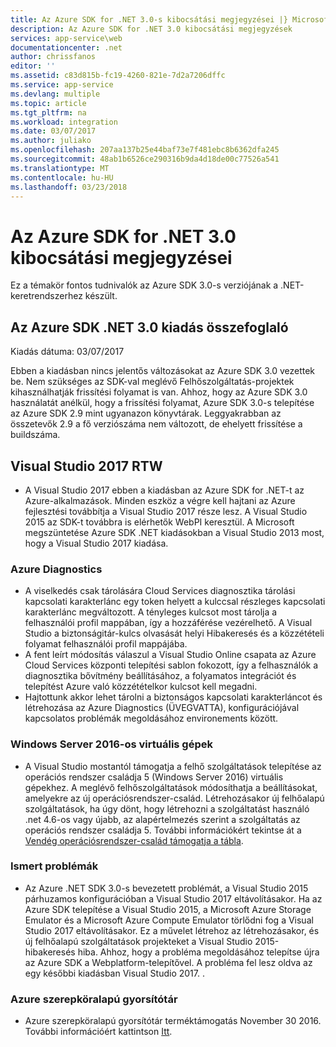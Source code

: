 ```yaml
---
title: Az Azure SDK for .NET 3.0-s kibocsátási megjegyzései |} Microsoft Docs
description: Az Azure SDK for .NET 3.0 kibocsátási megjegyzések
services: app-service\web
documentationcenter: .net
author: chrissfanos
editor: ''
ms.assetid: c83d815b-fc19-4260-821e-7d2a7206dffc
ms.service: app-service
ms.devlang: multiple
ms.topic: article
ms.tgt_pltfrm: na
ms.workload: integration
ms.date: 03/07/2017
ms.author: juliako
ms.openlocfilehash: 207aa137b25e44baf73e7f481ebc8b6362dfa245
ms.sourcegitcommit: 48ab1b6526ce290316b9da4d18de00c77526a541
ms.translationtype: MT
ms.contentlocale: hu-HU
ms.lasthandoff: 03/23/2018
---
```

# <a name="azure-sdk-for-net-30-release-notes"></a>Az Azure SDK for .NET 3.0 kibocsátási megjegyzései

Ez a témakör fontos tudnivalók az Azure SDK 3.0-s verziójának a .NET-keretrendszerhez készült.

## <a name="azure-sdk-for-net-30-release-summary"></a>Az Azure SDK .NET 3.0 kiadás összefoglaló

Kiadás dátuma: 03/07/2017
 
Ebben a kiadásban nincs jelentős változásokat az Azure SDK 3.0 vezettek be. Nem szükséges az SDK-val meglévő Felhőszolgáltatás-projektek kihasználhatják frissítési folyamat is van. Ahhoz, hogy az Azure SDK 3.0 használatát anélkül, hogy a frissítési folyamat, Azure SDK 3.0-s telepítése az Azure SDK 2.9 mint ugyanazon könyvtárak. Leggyakrabban az összetevők 2.9 a fő verziószáma nem változott, de ehelyett frissítése a buildszáma.

## <a name="visual-studio-2017-rtw"></a>Visual Studio 2017 RTW

- A Visual Studio 2017 ebben a kiadásban az Azure SDK for .NET-t az Azure-alkalmazások. Minden eszköz a végre kell hajtani az Azure fejlesztési továbbítja a Visual Studio 2017 része lesz. A Visual Studio 2015 az SDK-t továbbra is elérhetők WebPI keresztül. A Microsoft megszüntetése Azure SDK .NET kiadásokban a Visual Studio 2013 most, hogy a Visual Studio 2017 kiadása.

### <a name="azure-diagnostics"></a>Azure Diagnostics

- A viselkedés csak tárolására Cloud Services diagnosztika tárolási kapcsolati karakterlánc egy token helyett a kulccsal részleges kapcsolati karakterlánc megváltozott. A tényleges kulcsot most tárolja a felhasználói profil mappában, így a hozzáférése vezérelhető. A Visual Studio a biztonságitár-kulcs olvasását helyi Hibakeresés és a közzétételi folyamat felhasználói profil mappájába. 
- A fent leírt módosítás válaszul a Visual Studio Online csapata az Azure Cloud Services központi telepítési sablon fokozott, így a felhasználók a diagnosztika bővítmény beállításához, a folyamatos integrációt és telepítést Azure való közzétételkor kulcsot kell megadni.
- Hajtottunk akkor lehet tárolni a biztonságos kapcsolati karakterláncot és létrehozása az Azure Diagnostics (ÜVEGVATTA), konfigurációjával kapcsolatos problémák megoldásához environements között.
 
### <a name="windows-server-2016-virtual-machines"></a>Windows Server 2016-os virtuális gépek

- A Visual Studio mostantól támogatja a felhő szolgáltatások telepítése az operációs rendszer családja 5 (Windows Server 2016) virtuális gépekhez. A meglévő felhőszolgáltatások módosíthatja a beállításokat, amelyekre az új operációsrendszer-család. Létrehozásakor új felhőalapú szolgáltatások, ha úgy dönt, hogy létrehozni a szolgáltatást használó .net 4.6-os vagy újabb, az alapértelmezés szerint a szolgáltatás az operációs rendszer családja 5.  További információkért tekintse át a [Vendég operációsrendszer-család támogatja a tábla](../cloud-services/cloud-services-guestos-update-matrix.md).

### <a name="known-issues"></a>Ismert problémák

- Az Azure .NET SDK 3.0-s bevezetett problémát, a Visual Studio 2015 párhuzamos konfigurációban a Visual Studio 2017 eltávolításakor.  Ha az Azure SDK telepítése a Visual Studio 2015, a Microsoft Azure Storage Emulator és a Microsoft Azure Compute Emulator törlődni fog a Visual Studio 2017 eltávolításakor.  Ez a művelet létrehoz az létrehozásakor, és új felhőalapú szolgáltatások projekteket a Visual Studio 2015-hibakeresés hiba. Ahhoz, hogy a probléma megoldásához telepítse újra az Azure SDK a Webplatform-telepítővel.  A probléma fel lesz oldva az egy későbbi kiadásban Visual Studio 2017.  .

 
### <a name="azure-in-role-cache"></a>Azure szerepköralapú gyorsítótár 

- Azure szerepköralapú gyorsítótár terméktámogatás November 30 2016. További információért kattintson [Itt](https://azure.microsoft.com/blog/azure-managed-cache-and-in-role-cache-services-to-be-retired-on-11-30-2016/).




